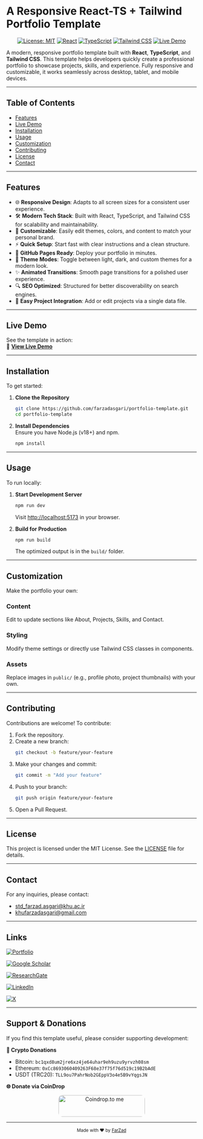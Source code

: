 # A Responsive React-TS + Tailwind Portfolio Template

<div align="center">
  
[![License: MIT](https://img.shields.io/badge/License-MIT-yellow.svg?style=for-the-badge)](https://github.com/farzadasgari/portfolio-template/blob/main/LICENSE)
[![React](https://img.shields.io/badge/React-20232A?style=for-the-badge&logo=react&logoColor=61DAFB)](https://reactjs.org/)
[![TypeScript](https://img.shields.io/badge/TypeScript-007ACC?style=for-the-badge&logo=typescript&logoColor=white)](https://www.typescriptlang.org/)
[![Tailwind CSS](https://img.shields.io/badge/TailwindCSS-38B2AC?style=for-the-badge&logo=tailwind-css&logoColor=white)](https://tailwindcss.com/)
[![Live Demo](https://img.shields.io/badge/Live%20Demo-Online-crimson?style=for-the-badge)](https://farzadasgari.github.io/portfolio-template)

</div>

A modern, responsive portfolio template built with **React**, **TypeScript**, and **Tailwind CSS**. This template helps developers quickly create a professional portfolio to showcase projects, skills, and experience. Fully responsive and customizable, it works seamlessly across desktop, tablet, and mobile devices.

---

## Table of Contents

- [Features](#features)
- [Live Demo](#live-demo)
- [Installation](#installation)
- [Usage](#usage)
- [Customization](#customization)
- [Contributing](#contributing)
- [License](#license)
- [Contact](#contact)

---

## Features

- 🌐 **Responsive Design**: Adapts to all screen sizes for a consistent user experience.
- 🛠️ **Modern Tech Stack**: Built with React, TypeScript, and Tailwind CSS for scalability and maintainability.
- 🎨 **Customizable**: Easily edit themes, colors, and content to match your personal brand.
- ⚡ **Quick Setup**: Start fast with clear instructions and a clean structure.
- 🚀 **GitHub Pages Ready**: Deploy your portfolio in minutes.
- 🌙 **Theme Modes**: Toggle between light, dark, and custom themes for a modern look.
- ✨ **Animated Transitions**: Smooth page transitions for a polished user experience.
- 🔍 **SEO Optimized**: Structured for better discoverability on search engines.
- 📂 **Easy Project Integration**: Add or edit projects via a single data file.

---

## Live Demo

See the template in action:  
🚀 **[View Live Demo](https://farzadasgari.github.io/portfolio-template)**

---

## Installation

To get started:

1. **Clone the Repository**  
   ```bash
   git clone https://github.com/farzadasgari/portfolio-template.git
   cd portfolio-template
   ```

2. **Install Dependencies**  
   Ensure you have Node.js (v18+) and npm.  
   ```bash
   npm install
   ```

---

## Usage

To run locally:

1. **Start Development Server**  
   ```bash
   npm run dev
   ```
   Visit [http://localhost:5173](http://localhost:5173) in your browser.

2. **Build for Production**  
   ```bash
   npm run build
   ```
   The optimized output is in the `build/` folder.

---

## Customization

Make the portfolio your own:

### Content

Edit to update sections like About, Projects, Skills, and Contact.

### Styling

Modify theme settings or directly use Tailwind CSS classes in components.

### Assets

Replace images in `public/` (e.g., profile photo, project thumbnails) with your own.

---

## Contributing

Contributions are welcome! To contribute:

1. Fork the repository.
2. Create a new branch:
   ```bash
   git checkout -b feature/your-feature
   ```
3. Make your changes and commit:
   ```bash
   git commit -m "Add your feature"
   ```
4. Push to your branch:
   ```bash
   git push origin feature/your-feature
   ```
5. Open a Pull Request.

---

## License

This project is licensed under the MIT License. See the [LICENSE](https://github.com/farzadasgari/portfolio-template/blob/main/LICENSE) file for details.

---

## Contact

For any inquiries, please contact:
- std_farzad.asgari@khu.ac.ir
- khufarzadasgari@gmail.com

---

## Links

[![Portfolio](https://img.shields.io/badge/Portfolio-000?style=for-the-badge&logo=ko-fi&logoColor=white)](https://farzadasgari.ir/)

[![Google Scholar](https://img.shields.io/badge/Google%20Scholar-4285F4?style=for-the-badge&logo=googlescholar&logoColor=fff)](https://scholar.google.com/citations?user=Rhue_kkAAAAJ&hl=en)

[![ResearchGate](https://img.shields.io/badge/ResearchGate-0CB?style=for-the-badge&logo=researchgate&logoColor=fff)](https://www.researchgate.net/profile/Farzad-Asgari)

[![LinkedIn](https://img.shields.io/badge/LinkedIn-0A66C2?style=for-the-badge&logo=linkedin&logoColor=white)](https://www.linkedin.com/in/farzad-asgari/)

[![X](https://img.shields.io/badge/X-000?style=for-the-badge&logo=x&logoColor=white)](https://x.com/farzad_asg)

---

## Support & Donations

If you find this template useful, please consider supporting development:

**💸 Crypto Donations**
- Bitcoin: `bc1qxd8um2jre6xz4je64uhar9eh9uzu9yrvzh08sm`
- Ethereum: `0xCc8693060409263F68e37f75f76d519c19B2bAdE`
- USDT (TRC20): `TLL9ou7PahrNob2GEppV3o4e5B9vYqgsJN`

**🌐 Donate via CoinDrop**
<p align="center">
  <a href="https://coindrop.to/farzadasgari" target="_blank">
    <img src="https://coindrop.to/embed-button.png" style="border-radius: 10px; height: 57px !important;width: 229px !important;" alt="Coindrop.to me">
  </a>
</p>

---

<div align="center">
  <sub>Made with ❤️ by <a href="https://github.com/farzadasgari">FarZad</a></sub>
</div>
